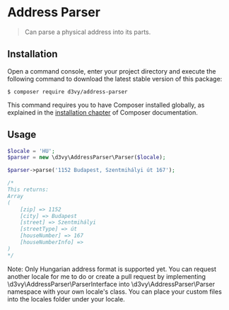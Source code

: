 # Address Parser

> Can parse a physical address into its parts.

## Installation

Open a command console, enter your project directory and execute the
following command to download the latest stable version of this package:

```console
$ composer require d3vy/address-parser
```

This command requires you to have Composer installed globally, as explained
in the [installation chapter](https://getcomposer.org/doc/00-intro.md)
of Composer documentation.

## Usage

```php
$locale = 'HU';
$parser = new \d3vy\AddressParser\Parser($locale);

$parser->parse('1152 Budapest, Szentmihályi út 167');

/*
This returns:
Array
(
    [zip] => 1152
    [city] => Budapest
    [street] => Szentmihályi
    [streetType] => út
    [houseNumber] => 167
    [houseNumberInfo] =>
)
*/
```

Note: Only Hungarian address format is supported yet. You can request another
locale for me to do or create a pull request by implementing
\d3vy\AddressParser\ParserInterface into \d3vy\AddressParser\Parser namespace
with your own locale's class. You can place your custom files into the
locales folder under your locale.
